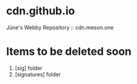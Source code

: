 # cdn.github.io
Júne's Webby Repository :: cdn.meson.one

# Items to be deleted soon 
1. [sig] folder
2. [signatures] folder
